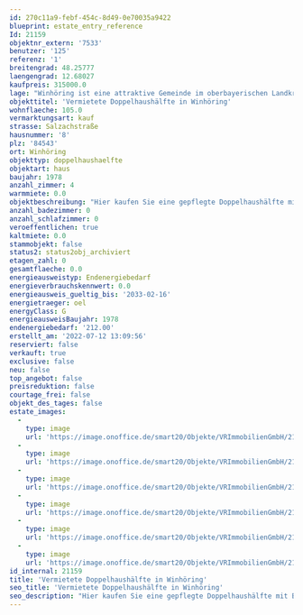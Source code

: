 ```yaml
---
id: 270c11a9-febf-454c-8d49-0e70035a9422
blueprint: estate_entry_reference
Id: 21159
objektnr_extern: '7533'
benutzer: '125'
referenz: '1'
breitengrad: 48.25777
laengengrad: 12.68027
kaufpreis: 315000.0
lage: "Winhöring ist eine attraktive Gemeinde im oberbayerischen Landkreis Altötting mit ca. 4.800 Einwohner. \r\nInmitten des Ortes findet man die Grund- und Mittelschule im generalsanierten Schulgebäude. Kindergärten sowie Kinderkrippe, sind genauso zentral gelegen wie die bestens sortiere Gemeindebücherei. \r\nSport-, Freizeitanlagen und eine Zweifachhalle garantieren viele Möglichkeiten für Vereine und Sportbegeisterte. Durch viele ortsansässige Vereine kann man sich am Gemeindeleben aktiv einbringen. Zwischen Isen und Inn sind die vielen Wander- und Radwege in der Region Inn-Salzach perfekt, um die Umgebung zu erkunden und die unberührte Natur zu genießen. \r\nEin hochleistungsfähiger Breitbandausbau ist im Ortszentrum und in vielen bebauten Bereichen bereits vorhanden. \r\nApotheken und Ärzte, sowie Restaurants und Gasthäuser finden Sie vor Ort.  \r\nMit ihrem Gewerbegebiet Eisenfelden und ihrer optimalen Verkehrsanbindung besteht die Gemeinde als ansprechender, zentraler Wirtschaftsstandort. \r\nDie Anschlussstelle zur Autobahn A 94 (Passau/München) liegen nur einen halben Kilometer entfernt, die Bundesstraßen B 299 (Richtung Landshut) und B 588 (Richtung Pfarrkirchen) sind schnell erreicht.\r\nWinhöring liegt rund 90km östlich der Landeshauptstadt München, 85 km südwestlich von Passau und ca. 70 km nordwestlich von Salzburg. In unmittelbare Nähe sind die Kreisstädte Altötting und Mühldorf in der Tourismusregion Inn-Salzach gelegen.\r\nDie Südostbayernbahn Simbach/Inn-München liegt mit dem Haltepunkt in Neuötting nur 3,5 km entfernt. Am Bahnhof Mühldorf kreuzen sich die 7 Bahnstrecken aus München, Rosenheim, Freilassing, Burghausen, Simbach am Inn, Passau und Landshut.\r\n\r\nDie Immobilie befindet sich im Ortsteil Unterau."
objekttitel: 'Vermietete Doppelhaushälfte in Winhöring'
wohnflaeche: 105.0
vermarktungsart: kauf
strasse: Salzachstraße
hausnummer: '8'
plz: '84543'
ort: Winhöring
objekttyp: doppelhaushaelfte
objektart: haus
baujahr: 1978
anzahl_zimmer: 4
warmmiete: 0.0
objektbeschreibung: "Hier kaufen Sie eine gepflegte Doppelhaushälfte mit Baujahr 1978. Die Grundstücksfläche beträgt ca. 361 m², die Wohnfläche ca. 105 m².  \r\n\r\nIm Erdgeschoss befindet sich die Küche, das Esszimmer und nach Süden mit Zugang zum Garten das Wohnzimmer. Zudem befindet sich gleich neben dem Hauseingang ein Gäste-WC.\r\nIm Obergeschoss ist das Schlafzimmer, zwei Kinderzimmer und das Badezimmer. \r\nVom Schlafzimmer und einem Kinderzimmer aus hat man Zugang zum Balkon mit Südausrichtung. \r\nDas Bad ist mit Fenster, Badewanne, Dusche, Waschbecken und Toilette ausgestattet.\r\n\r\nIn den Wohnräumen wurden Laminatböden verlegt. Das Gäste-WC wurde bereits oberflächlich erneuert. \r\n\r\nDie Immobilie ist unterkellert. Hier hat man einen sehr großen Hobbyraum, einen weiteren Kellerraum sowie die Öl-Heizung mit den Tanks. \r\n\r\nDer Dachboden ist nicht ausgebaut. \r\n\r\nEine Einzelgarage rundet das Angebot ab.\r\n\r\nUm die Privatsphäre der Mieter zu wahren, wird auf Innenfotos verzichtet. Gerne präsentiere ich Ihnen die Immobilie, bei einer Besichtigung.\r\n\r\nAktuell wird die linke Doppelhaushälfte ebenfalls von uns zum Verkauf angeboten. Gerne kann es also auch als Gesamtobjekt erworben werden."
anzahl_badezimmer: 0
anzahl_schlafzimmer: 0
veroeffentlichen: true
kaltmiete: 0.0
stammobjekt: false
status2: status2obj_archiviert
etagen_zahl: 0
gesamtflaeche: 0.0
energieausweistyp: Endenergiebedarf
energieverbrauchskennwert: 0.0
energieausweis_gueltig_bis: '2033-02-16'
energietraeger: oel
energyClass: G
energieausweisBaujahr: 1978
endenergiebedarf: '212.00'
erstellt_am: '2022-07-12 13:09:56'
reserviert: false
verkauft: true
exclusive: false
neu: false
top_angebot: false
preisreduktion: false
courtage_frei: false
objekt_des_tages: false
estate_images:
  -
    type: image
    url: 'https://image.onoffice.de/smart20/Objekte/VRImmobilienGmbH/21159/9a799e61-6270-41ad-a005-1994120f64cd.jpg'
  -
    type: image
    url: 'https://image.onoffice.de/smart20/Objekte/VRImmobilienGmbH/21159/2a4d5be0-4f65-4f67-84dd-1580c0d2a7d2.jpg'
  -
    type: image
    url: 'https://image.onoffice.de/smart20/Objekte/VRImmobilienGmbH/21159/9950f3fa-1a05-463e-80d2-b587bfea7889.jpg'
  -
    type: image
    url: 'https://image.onoffice.de/smart20/Objekte/VRImmobilienGmbH/21159/08379eac-f61c-4e8b-9ba9-98e9393c5b8e.jpg'
  -
    type: image
    url: 'https://image.onoffice.de/smart20/Objekte/VRImmobilienGmbH/21159/3421c1cf-a62d-46b2-9442-86f5f73ba322.jpg'
  -
    type: image
    url: 'https://image.onoffice.de/smart20/Objekte/VRImmobilienGmbH/21159/667416c5-d186-494e-a109-8be06e35d9c6.jpg'
id_internal: 21159
title: 'Vermietete Doppelhaushälfte in Winhöring'
seo_title: 'Vermietete Doppelhaushälfte in Winhöring'
seo_description: "Hier kaufen Sie eine gepflegte Doppelhaushälfte mit Baujahr 1978. Die Grundstücksfläche beträgt ca. 361 m², die Wohnfläche ca. 105 m².  \r\n\r\nIm Erdgeschos"
---
```

